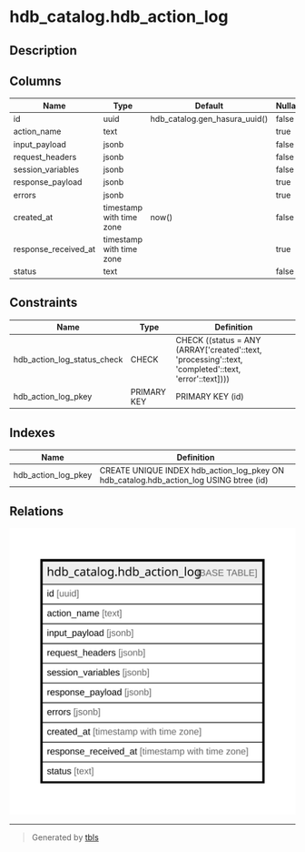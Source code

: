 # hdb_catalog.hdb_action_log

## Description

## Columns

| Name | Type | Default | Nullable | Children | Parents | Comment |
| ---- | ---- | ------- | -------- | -------- | ------- | ------- |
| id | uuid | hdb_catalog.gen_hasura_uuid() | false |  |  |  |
| action_name | text |  | true |  |  |  |
| input_payload | jsonb |  | false |  |  |  |
| request_headers | jsonb |  | false |  |  |  |
| session_variables | jsonb |  | false |  |  |  |
| response_payload | jsonb |  | true |  |  |  |
| errors | jsonb |  | true |  |  |  |
| created_at | timestamp with time zone | now() | false |  |  |  |
| response_received_at | timestamp with time zone |  | true |  |  |  |
| status | text |  | false |  |  |  |

## Constraints

| Name | Type | Definition |
| ---- | ---- | ---------- |
| hdb_action_log_status_check | CHECK | CHECK ((status = ANY (ARRAY['created'::text, 'processing'::text, 'completed'::text, 'error'::text]))) |
| hdb_action_log_pkey | PRIMARY KEY | PRIMARY KEY (id) |

## Indexes

| Name | Definition |
| ---- | ---------- |
| hdb_action_log_pkey | CREATE UNIQUE INDEX hdb_action_log_pkey ON hdb_catalog.hdb_action_log USING btree (id) |

## Relations

![er](hdb_catalog.hdb_action_log.svg)

---

> Generated by [tbls](https://github.com/k1LoW/tbls)
